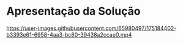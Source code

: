 # Apresentação da Solução

https://user-images.githubusercontent.com/65980497/175184402-b3393e61-6958-4aa3-bc80-39438a2ccae0.mp4

